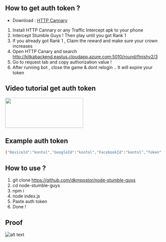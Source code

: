 ## How to get auth token ?

* Download : [HTTP Cannary](https://apkcombo.com/id/httpcanary-http-sniffer-capture-analysis/com.guoshi.httpcanary)

1. Install HTTP Cannary or any Traffic Intercept apk to your phone
2. Intercept Stumble Guys ! Then play until you got Rank 1
3. If you already got Rank 1 , Claim the reward and make sure your crown increases
4. Open HTTP Canary and search http://kitkabackend.eastus.cloudapp.azure.com:5010/round/finishv2/3
5. Go to request tab and copy authorization value !
6. After running bot , close the game & dont relogin .. It will expire your token

## Video tutorial get auth token 
<a href="https://streamable.com/pa7o9f">
  <img src="https://i.ibb.co/Wvjz7XS/click-removebg-preview.png" width="250" height="96">
</a>

## Example auth token
```sh
{"DeviceId":"kontol","GoogleId":"kontol","FacebookId":"kontol","Token":"kontol","Timestamp":69696969,"Hash":"kontol"}
```

## How to use ?
1. git clone https://github.com/dkmpostor/node-stumble-guys
2. cd node-stumble-guys
3. npm i
4. node index.js
5. Paste auth token 
6. Done !

## Proof
![alt text](https://i.ibb.co/RCZxtPS/ss.png)
